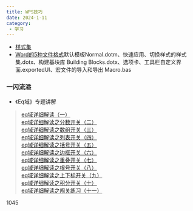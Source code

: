 ```yaml
---
title: WPS技巧
date: 2024-1-11
category:
 - 学习
---
```

- [样式集](https://www.bilibili.com/video/BV12u4y1J7Tc)
- [Word的5种文件格式](https://www.bilibili.com/video/BV1Wk4y1p79f)默认模板Normal.dotm、快速应用、切换样式的样式集.dotx、构建基块库  Building Blocks.dotx、选项卡、工具栏自定义界面.exportedUI、宏文件的导入和导出 Macro.bas

### 一闪流溢
- 《Eq域》专题讲解
> [eq域详细解读（一）](https://www.bilibili.com/video/BV1UM4y1F7xE/)  
> [eq域详细解读之分数开关（二）](https://www.bilibili.com/video/BV1vq4y117FB/)  
> [eq域详细解读之数组开关（三）](https://www.bilibili.com/video/BV1B34y1z7pZ/)  
> [eq域详细解读之列表开关（四）](https://www.bilibili.com/video/BV1XR4y137sz/)  
> [eq域详细解读之括号开关（五）](https://www.bilibili.com/video/BV1P44y1j7Vy/)  
> [eq域详细解读之边框开关（六）](https://www.bilibili.com/video/BV1Jb4y1e7HA/)  
> [eq域详细解读之重叠开关（七）](https://www.bilibili.com/video/BV1fF411i7Pm/)  
> [eq域详细解读之根号开关（八）](https://www.bilibili.com/video/BV15P4y1n7eG/)  
> [eq域详细解读之上下标开关（九）](https://www.bilibili.com/video/BV1Uq4y117j8/)  
> [eq域详细解读之积分开关（十）](https://www.bilibili.com/video/BV1H34y1z79V/)  
> [eq域详细解读之闯关练习（十一）](https://www.bilibili.com/video/BV1qq4y1176E/)  
> []()
> []()
> []()





1045
